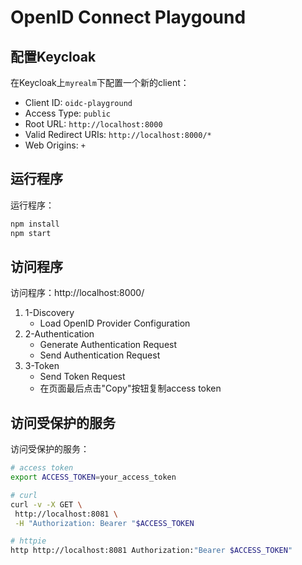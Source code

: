 # OpenID Connect Playgound

## 配置Keycloak
在Keycloak上`myrealm`下配置一个新的client：
- Client ID: `oidc-playground`
- Access Type: `public`
- Root URL: `http://localhost:8000`
- Valid Redirect URIs: `http://localhost:8000/*`
- Web Origins: `+`

## 运行程序
运行程序：
```bash
npm install
npm start
```


## 访问程序
访问程序：http://localhost:8000/
1. 1-Discovery
    - Load OpenID Provider Configuration
2. 2-Authentication
    - Generate Authentication Request
    - Send Authentication Request
3. 3-Token
    - Send Token Request
    - 在页面最后点击"Copy"按钮复制access token

## 访问受保护的服务
访问受保护的服务：
```bash
# access token
export ACCESS_TOKEN=your_access_token

# curl
curl -v -X GET \
 http://localhost:8081 \
 -H "Authorization: Bearer "$ACCESS_TOKEN

# httpie
http http://localhost:8081 Authorization:"Bearer $ACCESS_TOKEN"

```